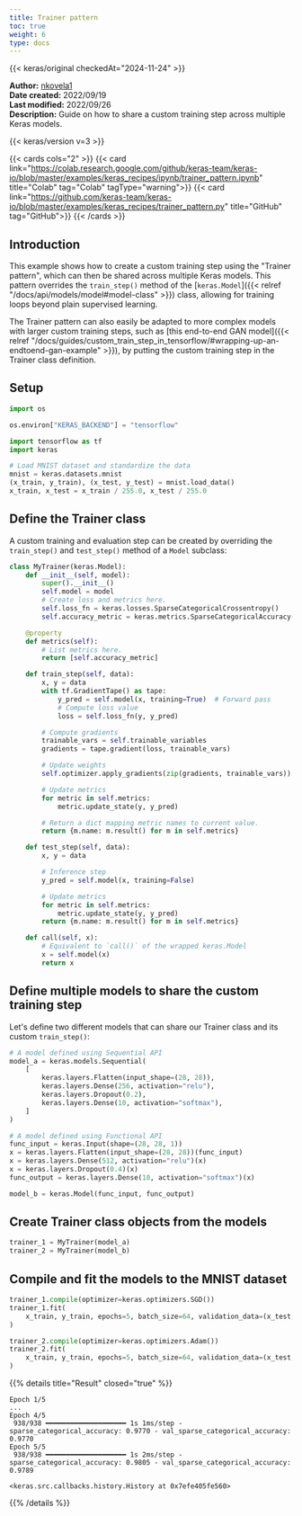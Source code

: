 ```yaml
---
title: Trainer pattern
toc: true
weight: 6
type: docs
---
```


{{< keras/original checkedAt="2024-11-24" >}}

**Author:** [nkovela1](https://nkovela1.github.io/)  
**Date created:** 2022/09/19  
**Last modified:** 2022/09/26  
**Description:** Guide on how to share a custom training step across multiple Keras models.

{{< keras/version v=3 >}}

{{< cards cols="2" >}}
{{< card link="https://colab.research.google.com/github/keras-team/keras-io/blob/master/examples/keras_recipes/ipynb/trainer_pattern.ipynb" title="Colab" tag="Colab" tagType="warning">}}
{{< card link="https://github.com/keras-team/keras-io/blob/master/examples/keras_recipes/trainer_pattern.py" title="GitHub" tag="GitHub">}}
{{< /cards >}}

## Introduction

This example shows how to create a custom training step using the "Trainer pattern", which can then be shared across multiple Keras models. This pattern overrides the `train_step()` method of the [`keras.Model`]({{< relref "/docs/api/models/model#model-class" >}}) class, allowing for training loops beyond plain supervised learning.

The Trainer pattern can also easily be adapted to more complex models with larger custom training steps, such as [this end-to-end GAN model]({{< relref "/docs/guides/custom_train_step_in_tensorflow/#wrapping-up-an-endtoend-gan-example" >}}), by putting the custom training step in the Trainer class definition.

## Setup

```python
import os

os.environ["KERAS_BACKEND"] = "tensorflow"

import tensorflow as tf
import keras

# Load MNIST dataset and standardize the data
mnist = keras.datasets.mnist
(x_train, y_train), (x_test, y_test) = mnist.load_data()
x_train, x_test = x_train / 255.0, x_test / 255.0
```

## Define the Trainer class

A custom training and evaluation step can be created by overriding the `train_step()` and `test_step()` method of a `Model` subclass:

```python
class MyTrainer(keras.Model):
    def __init__(self, model):
        super().__init__()
        self.model = model
        # Create loss and metrics here.
        self.loss_fn = keras.losses.SparseCategoricalCrossentropy()
        self.accuracy_metric = keras.metrics.SparseCategoricalAccuracy()

    @property
    def metrics(self):
        # List metrics here.
        return [self.accuracy_metric]

    def train_step(self, data):
        x, y = data
        with tf.GradientTape() as tape:
            y_pred = self.model(x, training=True)  # Forward pass
            # Compute loss value
            loss = self.loss_fn(y, y_pred)

        # Compute gradients
        trainable_vars = self.trainable_variables
        gradients = tape.gradient(loss, trainable_vars)

        # Update weights
        self.optimizer.apply_gradients(zip(gradients, trainable_vars))

        # Update metrics
        for metric in self.metrics:
            metric.update_state(y, y_pred)

        # Return a dict mapping metric names to current value.
        return {m.name: m.result() for m in self.metrics}

    def test_step(self, data):
        x, y = data

        # Inference step
        y_pred = self.model(x, training=False)

        # Update metrics
        for metric in self.metrics:
            metric.update_state(y, y_pred)
        return {m.name: m.result() for m in self.metrics}

    def call(self, x):
        # Equivalent to `call()` of the wrapped keras.Model
        x = self.model(x)
        return x
```

## Define multiple models to share the custom training step

Let's define two different models that can share our Trainer class and its custom `train_step()`:

```python
# A model defined using Sequential API
model_a = keras.models.Sequential(
    [
        keras.layers.Flatten(input_shape=(28, 28)),
        keras.layers.Dense(256, activation="relu"),
        keras.layers.Dropout(0.2),
        keras.layers.Dense(10, activation="softmax"),
    ]
)

# A model defined using Functional API
func_input = keras.Input(shape=(28, 28, 1))
x = keras.layers.Flatten(input_shape=(28, 28))(func_input)
x = keras.layers.Dense(512, activation="relu")(x)
x = keras.layers.Dropout(0.4)(x)
func_output = keras.layers.Dense(10, activation="softmax")(x)

model_b = keras.Model(func_input, func_output)
```

## Create Trainer class objects from the models

```python
trainer_1 = MyTrainer(model_a)
trainer_2 = MyTrainer(model_b)
```

## Compile and fit the models to the MNIST dataset

```python
trainer_1.compile(optimizer=keras.optimizers.SGD())
trainer_1.fit(
    x_train, y_train, epochs=5, batch_size=64, validation_data=(x_test, y_test)
)

trainer_2.compile(optimizer=keras.optimizers.Adam())
trainer_2.fit(
    x_train, y_train, epochs=5, batch_size=64, validation_data=(x_test, y_test)
)
```

{{% details title="Result" closed="true" %}}

```plain
Epoch 1/5
...
Epoch 4/5
 938/938 ━━━━━━━━━━━━━━━━━━━━ 1s 1ms/step - sparse_categorical_accuracy: 0.9770 - val_sparse_categorical_accuracy: 0.9770
Epoch 5/5
 938/938 ━━━━━━━━━━━━━━━━━━━━ 1s 2ms/step - sparse_categorical_accuracy: 0.9805 - val_sparse_categorical_accuracy: 0.9789

<keras.src.callbacks.history.History at 0x7efe405fe560>
```

{{% /details %}}
